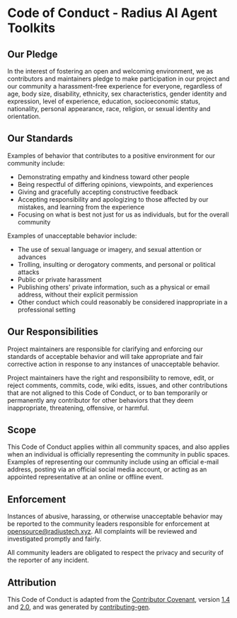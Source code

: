 # Code of Conduct - Radius AI Agent Toolkits

## Our Pledge

In the interest of fostering an open and welcoming environment, we as contributors and maintainers pledge to make
participation in our project and our community a harassment-free experience for everyone, regardless of age, body size,
disability, ethnicity, sex characteristics, gender identity and expression, level of experience, education,
socioeconomic status, nationality, personal appearance, race, religion, or sexual identity and orientation.

## Our Standards

Examples of behavior that contributes to a positive environment for our community include:

* Demonstrating empathy and kindness toward other people
* Being respectful of differing opinions, viewpoints, and experiences
* Giving and gracefully accepting constructive feedback
* Accepting responsibility and apologizing to those affected by our mistakes, and learning from the experience
* Focusing on what is best not just for us as individuals, but for the overall community

Examples of unacceptable behavior include:

* The use of sexual language or imagery, and sexual attention or advances
* Trolling, insulting or derogatory comments, and personal or political attacks
* Public or private harassment
* Publishing others' private information, such as a physical or email address, without their explicit permission
* Other conduct which could reasonably be considered inappropriate in a professional setting

## Our Responsibilities

Project maintainers are responsible for clarifying and enforcing our standards of acceptable behavior and will take
appropriate and fair corrective action in response to any instances of unacceptable behavior.

Project maintainers have the right and responsibility to remove, edit, or reject comments, commits, code, wiki edits,
issues, and other contributions that are not aligned to this Code of Conduct, or to ban temporarily or permanently any
contributor for other behaviors that they deem inappropriate, threatening, offensive, or harmful.

## Scope

This Code of Conduct applies within all community spaces, and also applies when an individual is officially representing
the community in public spaces. Examples of representing our community include using an official e-mail address, posting
via an official social media account, or acting as an appointed representative at an online or offline event.

## Enforcement

Instances of abusive, harassing, or otherwise unacceptable behavior may be reported to the community leaders responsible
for enforcement at [opensource@radiustech.xyz](mailto:opensource@radiustech.xyz). All complaints will be reviewed and
investigated promptly and fairly.

All community leaders are obligated to respect the privacy and security of the reporter of any incident.

## Attribution

This Code of Conduct is adapted from the [Contributor Covenant], version [1.4] and [2.0], and was generated by
[contributing-gen].


[1.4]: https://www.contributor-covenant.org/version/1/4/code-of-conduct/code_of_conduct.md
[2.0]: https://www.contributor-covenant.org/version/2/0/code-of-conduct/code_of_conduct.md
[contributing-gen]: https://github.com/bttger/contributing-gen
[Contributor Covenant]: https://contributor-covenant.org/
